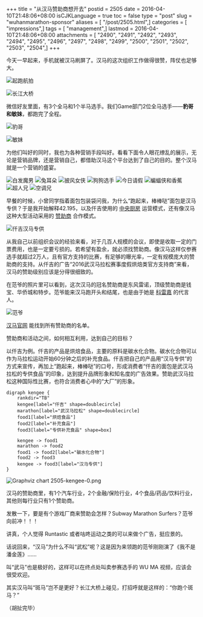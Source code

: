 +++
title = "从汉马赞助商想开去"
postid = 2505
date = 2016-04-10T21:48:06+08:00
isCJKLanguage = true
toc = false
type = "post"
slug = "wuhanmarathon-sponsor"
aliases = [ "/post/2505.html",]
categories = [ "impressions",]
tags = [ "management",]
lastmod = 2016-04-10T21:48:06+08:00
attachments = [ "2490", "2491", "2492", "2493", "2494", "2495", "2496", "2497", "2498", "2499", "2500", "2501", "2502", "2503", "2504",]
+++


今天一早起来，手机就被汉马刷屏了。汉马的这次组织工作做得很赞，阵仗也足够大。

![起跑航拍][4]
<!--more-->
![长江大桥][5]

微信好友里面，有3个全马和1个半马选手。我们Game部门2位全马选手——**豹哥和敏妹**，都跑完了全程。

![豹哥][2]

![敏妹][3]

为他们叫好的同时，我也为各种营销手段叫好。看看下面令人眼花缭乱的展示，无论是营销品牌，还是营销自己，都借助汉马这个平台达到了自己的目的。整个汉马就是一个营销的盛宴。

![白发魔男][7]
![兔耳朵][8]
![披风女侠][9]
![狗狗选手][10]
![今日请假][11]
![蝙蝠侠和香蕉][12]
![超人兄][13]
![空调兄][14]

早餐的时候，小曾同学指着面包包装袋问我，为什么“跑起来，棒棒哒”面包是汉马专供？于是我开始解释42.195，以及仟吉使用的 [中央厨房][51] 运营模式，还有像汉马这种大型活动采用的 [赞助商][52] 合作模式。

![仟吉汉马专供][1]

从我自己以前组织会议的经验来看，对于几百人规模的会议，即使是收取一定的门票费用，也是一定要亏损的。若希望有盈余，就必须找赞助商。像汉马这样仅参赛选手就超过2万人，且有官方支持的比赛，有足够的曝光率，一定有规模庞大的赞助商的支持。从仟吉的广告“2016武汉马拉松赛事度假烘焙类官方支持商”来看，汉马的赞助级别应该是分得很细致的。

在范爷的照片里可以看到，这次汉马的冠名赞助商是东风雷诺，顶级赞助商是钱宝、华侨城和特步。范爷能来汉马跑开头和结尾，也是由于她是 [科雷嘉][53] 的代言人。

![范爷][6]

[汉马官网][54] 能找到所有赞助商的名单。

赞助商和活动之间，如何相互利用，达到自己的目标？

以仟吉为例。仟吉的产品是烘焙食品，主要的原料是碳水化合物。碳水化合物可以作为马拉松运动开始60分钟之后的补充食品。仟吉把自己的产品用“汉马专供”的方式来宣传，再加上“跑起来，棒棒哒”的口号，形成消费者“仟吉的面包是武汉马拉松的专供食品”的印象，达到提升品牌形象和知名度的广告效果。赞助武汉马拉松这种国际性比赛，也符合消费者心中的“大厂”的形象。

``` #graphviz name=kengee,type=png
digraph kengee { 
    rankdir="TB"
    kengee[label="仟吉" shape=doublecircle]
    marathon[label="武汉马拉松" shape=doublecircle]
    food1[label="烘焙食品"]
    food2[label="补充食品"]
    food3[label="专供补充食品" shape=box]

    kengee -> food1
    marathon -> food2
    food1 -> food2[label="碳水化合物"]
    food2 -> food3
    kengee -> food3[label="汉马专供"]
} 

```
![Graphviz chart 2505-kengee-0.png](/uploads/2016/04/2505-kengee-0.png)


汉马的赞助商里，有1个汽车行业，2个金融/保险行业，4个食品/药品/饮料行业，其他则每行业只有1个赞助商。

发散一下，要是有个游戏厂商来赞助会怎样？Subway Marathon Surfers？范爷向前冲！！！

讲真，个人觉得 Runtastic 或者咕咚运动之类的可以来做个广告，挺应景的。


话说回来，“汉马”为什么不叫“武松”呢？这是因为来领跑的范爷刚刚演了《我不是潘金莲》……

叫“武马”也是极好的，这样可以在终点处叫卖参赛选手的 WU MA 视频，应该会很受欢迎。

其实汉马叫“斑马”岂不是更好？长江大桥上碰见，打招呼就是这样的：“你跑个斑马？”

（胡扯完毕）

[1]: /uploads/2016/04/hanma01.jpg
[2]: /uploads/2016/04/hanma02.jpg
[3]: /uploads/2016/04/hanma03.jpg
[4]: /uploads/2016/04/hanma04.jpg
[5]: /uploads/2016/04/hanma05.jpg
[6]: /uploads/2016/04/hanma06.jpg
[7]: /uploads/2016/04/hanma07.jpg
[8]: /uploads/2016/04/hanma08.jpg
[9]: /uploads/2016/04/hanma09.jpg
[10]: /uploads/2016/04/hanma10.jpg
[11]: /uploads/2016/04/hanma11.jpg
[12]: /uploads/2016/04/hanma12.jpg
[13]: /uploads/2016/04/hanma13.jpg
[14]: /uploads/2016/04/hanma14.jpg
[51]: http://baike.baidu.com/view/2124430.htm
[52]: http://baike.baidu.com/view/693361.htm
[53]: http://www.dongfeng-renault.com.cn/Infomation/News/2016/4/1
[54]: http://wuhanmarathon.org/html/hezuohuoban_Sponsor/zanzhushang/


